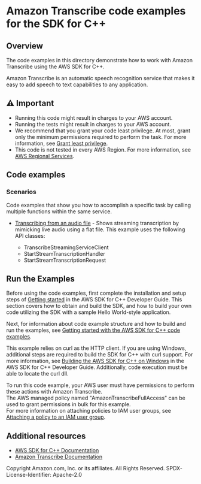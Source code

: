 # Amazon Transcribe code examples for the SDK for C++
## Overview
The code examples in this directory demonstrate how to work with Amazon Transcribe using the AWS SDK for C++.

Amazon Transcribe is an automatic speech recognition service that makes it easy to add speech to text capabilities to any application.

## ⚠️ Important
* Running this code might result in charges to your AWS account.
* Running the tests might result in charges to your AWS account.
* We recommend that you grant your code least privilege. At most, grant only the minimum permissions required to perform the task. For more information, see [Grant least privilege](https://docs.aws.amazon.com/IAM/latest/UserGuide/best-practices.html#grant-least-privilege).
* This code is not tested in every AWS Region. For more information, see [AWS Regional Services](https://aws.amazon.com/about-aws/global-infrastructure/regional-product-services).

## Code examples

### Scenarios
Code examples that show you how to accomplish a specific task by calling multiple functions within the same service.
- [Transcribing from an audio file](./get_transcript.cpp) - Shows streaming transcription by mimicking live audio using a flat file. This example uses the following API classes:
   
   - TranscribeStreamingServiceClient
   - StartStreamTranscriptionHandler
   - StartStreamTranscriptionRequest

## Run the Examples
Before using the code examples, first complete the installation and setup steps of [Getting started](https://docs.aws.amazon.com/sdk-for-cpp/v1/developer-guide/getting-started.html) in the AWS SDK for C++ Developer Guide.
This section covers how to obtain and build the SDK, and how to build your own code utilizing the SDK with a sample Hello World-style application. 

Next, for information about code example structure and how to build and run the examples, see [Getting started with the AWS SDK for C++ code examples](https://docs.aws.amazon.com/sdk-for-cpp/v1/developer-guide/getting-started-code-examples.html).

This example relies on curl as the HTTP client. If you are using Windows, additional steps are required to build the SDK for C++ with curl support.  For more information, see [Building the AWS SDK for C++ on Windows](https://docs.aws.amazon.com/sdk-for-cpp/v1/developer-guide/setup-windows.html) in the AWS SDK for C++ Developer Guide.  Additionally, code execution must be able to locate the curl dll.

To run this code example, your AWS user must have permissions to perform these actions with Amazon Transcribe.  
The AWS managed policy named "AmazonTranscribeFullAccess" can be used to grant permissions in bulk for this example.  
For more information on attaching policies to IAM user groups, 
see [Attaching a policy to an IAM user group](https://docs.aws.amazon.com/IAM/latest/UserGuide/id_groups_manage_attach-policy.html).

## Additional resources
- [AWS SDK for C++ Documentation](https://docs.aws.amazon.com/sdk-for-cpp/index.html) 
- [Amazon Transcribe Documentation](https://docs.aws.amazon.com/transcribe/index.html)

Copyright Amazon.com, Inc. or its affiliates. All Rights Reserved. SPDX-License-Identifier: Apache-2.0
